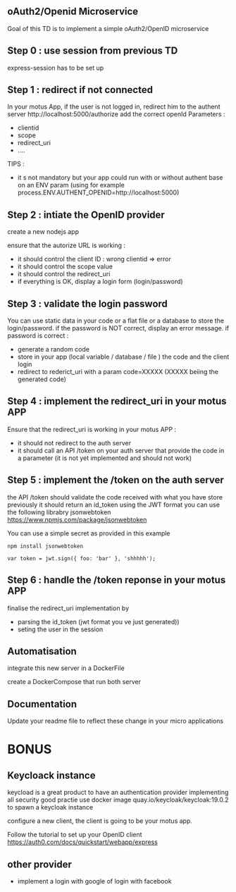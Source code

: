 ## oAuth2/Openid Microservice

Goal of this TD is to implement a simple oAuth2/OpenID microservice


## Step 0 : use session from previous TD

express-session has to be set up

## Step 1  : redirect if not connected


In your motus App, if the user is not logged in, redirect him to the authent server http://localhost:5000/authorize
add the correct openId Parameters :
- clientid
- scope 
- redirect_uri
- ....

TIPS :
- it s not mandatory but your app could run with or without authent base on an ENV param (using for example process.ENV.AUTHENT_OPENID=http://localhost:5000)


## Step 2 : intiate the OpenID provider

create a new nodejs app

ensure that the autorize URL is working :
- it should control the client ID : wrong clientid => error
- it should control the scope value
- it should control the redirect_uri
- if everything is OK, display a login form (login/password) 

## Step 3 : validate the login password

You can use static data in your code or a flat file or a database to store the login/password.
if the password is NOT correct, display an error message.
if password is correct :
- generate a random code
- store in your app (local variable / database / file ) the code and the client login
- redirect to rederict_uri with a param code=XXXXX (XXXXX beiing the generated code)


## Step 4 : implement the redirect_uri  in your motus APP

Ensure that the redirect_uri is working in your motus APP :
- it should not redirect to the auth server
- it should call an API /token on your auth server that provide the code in a parameter (it is not yet implemented and should not work) 


## Step 5 : implement the /token on the auth server

the API /token should validate the code received with what you have store previously
it should return an id_token using the JWT format 
you can use the following librabry jsonwebtoken
https://www.npmjs.com/package/jsonwebtoken

You can use a simple secret as provided in this example

``` 
npm install jsonwebtoken

var token = jwt.sign({ foo: 'bar' }, 'shhhhh');
``` 

## Step 6 : handle the /token reponse in your motus APP

finalise the redirect_uri implementation by 
- parsing the id_token (jwt format you ve just generated))
- seting the user in the session

## Automatisation

integrate this new server in a DockerFile

 create a DockerCompose that run both server


## Documentation

Update your readme file to reflect these change in your micro applications

# BONUS 

## Keycloack instance 

keycload is a great product to have an authentication provider implementing all security good practie
use docker image quay.io/keycloak/keycloak:19.0.2 to spawn a keycloak instance 

configure a new client, the client is going to be your motus app.

Follow the tutorial to set up your OpenID client https://auth0.com/docs/quickstart/webapp/express


## other provider

- implement a login with google of login with facebook


